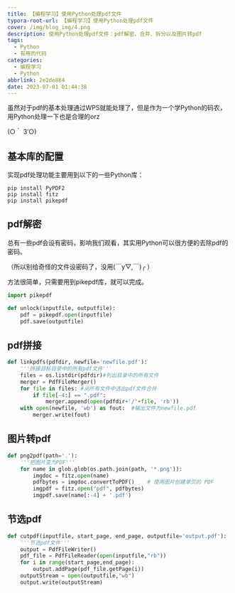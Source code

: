 ```yaml
---
title: 【编程学习】使用Python处理pdf文件
typora-root-url: 【编程学习】使用Python处理pdf文件
cover: /img/blog_img/4.png
description: 使用Python处理pdf文件：pdf解密、合并、拆分以及图片转pdf
tags:
  - Python
  - 有用的代码
categories:
  - 编程学习
  - Python
abbrlink: 2e2de884
date: 2023-07-01 01:44:38
---
```




虽然对于pdf的基本处理通过WPS就能处理了，但是作为一个学Python的码农，用Python处理一下也是合理的orz  

(○｀ 3′○)

## 基本库的配置

实现pdf处理功能主要用到以下的一些Python库：

```
pip install PyPDF2
pip install fitz
pip install pikepdf
```



## pdf解密

总有一些pdf会设有密码，影响我们观看，其实用Python可以很方便的去除pdf的密码。

（所以别给奇怪的文件设密码了，没用(￣y▽,￣)╭ ）

方法很简单，只需要用到pikepdf库，就可以完成。

```python
import pikepdf

def unlock(inputfile, outputfile):
    pdf = pikepdf.open(inputfile)
    pdf.save(outputfile)
```



## pdf拼接

```python
def linkpdfs(pdfdir, newfile='newfile.pdf'):
    '''拼接目标目录中的所有pdf文件'''
    files = os.listdir(pdfdir)#列出目录中的所有文件
    merger = PdfFileMerger()
    for file in files: #从所有文件中选出pdf文件合并
        if file[-4:] == ".pdf":
            merger.append(open(pdfdir+'/'+file, 'rb'))
    with open(newfile, 'wb') as fout:  #输出文件为newfile.pdf
        merger.write(fout)
```



## 图片转pdf

```python
def png2pdf(path='.'):
    '''把图片变为PDF'''
    for name in glob.glob(os.path.join(path, '*.png')):
        imgdoc = fitz.open(name)
        pdfbytes = imgdoc.convertToPDF()    # 使用图片创建单页的 PDF
        imgpdf = fitz.open("pdf", pdfbytes)
        imgpdf.save(name[:-4] + '.pdf')
```



## 节选pdf

```python
def cutpdf(inputfile, start_page, end_page, outputfile='output.pdf'):
    '''节选pdf文件'''
    output = PdfFileWriter()
    pdf_file = PdfFileReader(open(inputfile,"rb"))
    for i in range(start_page,end_page):
        output.addPage(pdf_file.getPage(i))
    outputStream = open(outputfile,"wb")
    output.write(outputStream)
```















